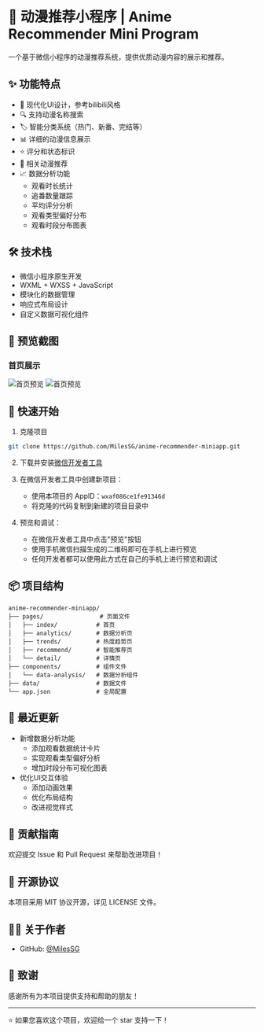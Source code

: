 # 🌟 动漫推荐小程序 | Anime Recommender Mini Program

一个基于微信小程序的动漫推荐系统，提供优质动漫内容的展示和推荐。

## ✨ 功能特点

- 📱 现代化UI设计，参考bilibili风格
- 🔍 支持动漫名称搜索
- 🏷️ 智能分类系统（热门、新番、完结等）
- 📊 详细的动漫信息展示
- ⭐ 评分和状态标识
- 🎯 相关动漫推荐
- 📈 数据分析功能
  - 观看时长统计
  - 追番数量跟踪
  - 平均评分分析
  - 观看类型偏好分布
  - 观看时段分布图表

## 🛠️ 技术栈

- 微信小程序原生开发
- WXML + WXSS + JavaScript
- 模块化的数据管理
- 响应式布局设计
- 自定义数据可视化组件

## 📸 预览截图

### 首页展示
![首页预览](assets/images/preview1.png)
![首页预览](assets/images/preview2.png)

## 🚀 快速开始

1. 克隆项目
```bash
git clone https://github.com/MilesSG/anime-recommender-miniapp.git
```

2. 下载并安装[微信开发者工具](https://developers.weixin.qq.com/miniprogram/dev/devtools/download.html)

3. 在微信开发者工具中创建新项目：
   * 使用本项目的 AppID：`wxaf086ce1fe91346d`
   * 将克隆的代码复制到新建的项目目录中

4. 预览和调试：
   * 在微信开发者工具中点击"预览"按钮
   * 使用手机微信扫描生成的二维码即可在手机上进行预览
   * 任何开发者都可以使用此方式在自己的手机上进行预览和调试

## 📦 项目结构

```
anime-recommender-miniapp/
├── pages/                # 页面文件
│   ├── index/           # 首页
│   ├── analytics/       # 数据分析页
│   ├── trends/          # 热度趋势页
│   ├── recommend/       # 智能推荐页
│   └── detail/          # 详情页
├── components/          # 组件文件
│   └── data-analysis/   # 数据分析组件
├── data/                # 数据文件
└── app.json             # 全局配置
```

## 🔄 最近更新

* 新增数据分析功能
  - 添加观看数据统计卡片
  - 实现观看类型偏好分析
  - 增加时段分布可视化图表
* 优化UI交互体验
  - 添加动画效果
  - 优化布局结构
  - 改进视觉样式

## 🤝 贡献指南

欢迎提交 Issue 和 Pull Request 来帮助改进项目！

## 📄 开源协议

本项目采用 MIT 协议开源，详见 LICENSE 文件。

## 👨‍💻 关于作者

- GitHub: [@MilesSG](https://github.com/MilesSG)

## 🙏 致谢

感谢所有为本项目提供支持和帮助的朋友！

---
⭐️ 如果您喜欢这个项目，欢迎给一个 star 支持一下！ 